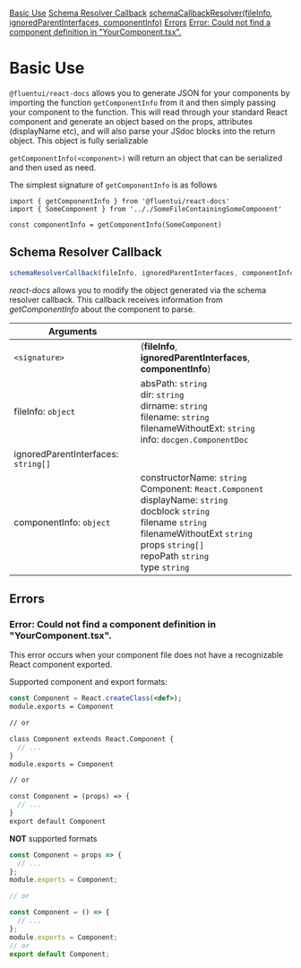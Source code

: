 <!-- TOC -->

[Basic Use](#basic-use)
[Schema Resolver Callback](#schema-resolver-callback)
[schemaCallbackResolver(fileInfo, ignoredParentInterfaces, componentInfo)](#schemacallbackresolverfileinfo-ignoredparentinterfaces-componentinfo)
[Errors](#errors)
[Error: Could not find a component definition in "YourComponent.tsx".](#error-could-not-find-a-component-definition-in-yourcomponenttsx)

<!-- /TOC -->

# Basic Use

`@fluentui/react-docs` allows you to generate JSON for your components by importing the function `getComponentInfo` from it and then simply passing your component to the function. This will read through your standard React component and generate an object based on the props, attributes (displayName etc), and will also parse your JSdoc blocks into the return object. This object is fully serializable

`getComponentInfo(<component>)` will return an object that can be serialized and then used as need.

The simplest signature of `getComponentInfo` is as follows

```JSX
import { getComponentInfo } from '@fluentui/react-docs'
import { SomeComponent } from '.././SomeFileContainingSomeComponent'

const componentInfo = getComponentInfo(SomeComponent)
```

## Schema Resolver Callback

```js
schemaResolverCallback(fileInfo, ignoredParentInterfaces, componentInfo);
```

_react-docs_ allows you to modify the object generated via the schema resolver callback. This callback receives information from _getComponentInfo_ about the component to parse.

| Arguments                           |                                                                                                                                                                                                                       |
| ----------------------------------- | --------------------------------------------------------------------------------------------------------------------------------------------------------------------------------------------------------------------- |
| `<signature>`                       | (**fileInfo**, **ignoredParentInterfaces**, **componentInfo**)                                                                                                                                                        |
| fileInfo: `object`                  | absPath: `string` <br> dir: `string` <br> dirname: `string` <br> filename: `string` <br> filenameWithoutExt: `string` <br> info: `docgen.ComponentDoc`                                                                |
| ignoredParentInterfaces: `string[]` |                                                                                                                                                                                                                       |
| componentInfo: `object`             | constructorName: `string`<br>Component: `React.Component`<br>displayName: `string`<br>docblock `string`<br>filename `string`<br>filenameWithoutExt `string`<br>props `string[]`<br>repoPath `string`<br>type `string` |

## Errors

### Error: Could not find a component definition in "YourComponent.tsx".

This error occurs when your component file does not have a recognizable React component exported.

Supported component and export formats:

```jsx
const Component = React.createClass(<def>);
module.exports = Component

// or

class Component extends React.Component {
  // ...
}
module.exports = Component

// or

const Component = (props) => {
  // ...
}
export default Component
```

**NOT** supported formats

```jsx
const Component = props => {
  // ...
};
module.exports = Component;

// or

const Component = () => {
  // ...
};
module.exports = Component;
// or
export default Component;
```
